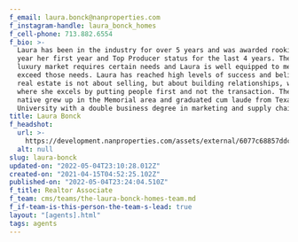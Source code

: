 ```yaml
---
f_email: laura.bonck@nanproperties.com
f_instagram-handle: laura_bonck_homes
f_cell-phone: 713.882.6554
f_bio: >-
  Laura has been in the industry for over 5 years and was awarded rookie of the
  year her first year and Top Producer status for the last 4 years. The Houston
  luxury market requires certain needs and Laura is well equipped to meet and
  exceed those needs. Laura has reached high levels of success and believes that
  real estate is not about selling, but about building relationships, which is
  where she excels by putting people first and not the transaction. The Houston
  native grew up in the Memorial area and graduated cum laude from Texas A&M
  University with a double business degree in marketing and supply chain.
title: Laura Bonck
f_headshot:
  url: >-
    https://development.nanproperties.com/assets/external/6077c68857ddc4ed2cdac85b_6026050ed0796optimized_2e6090409903a8e2661e9d8644ffb095.jpeg
  alt: null
slug: laura-bonck
updated-on: "2022-05-04T23:10:28.012Z"
created-on: "2021-04-15T04:52:25.102Z"
published-on: "2022-05-04T23:24:04.510Z"
f_title: Realtor Associate
f_team: cms/teams/the-laura-bonck-homes-team.md
f_if-team-is-this-person-the-team-s-lead: true
layout: "[agents].html"
tags: agents
---
```

